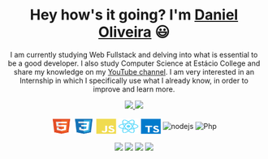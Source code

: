 <div>
  <h1 align="center">Hey how's it going? I'm <a href="https://www.linkedin.com/in/daniel-oliveira-181b37232/" target="_blank">Daniel Oliveira</a> 😃️</h1>
<p align="center">I am currently studying Web Fullstack and delving into what is essential to be a good developer. I also study Computer Science at Estácio College and share my knowledge on my <a href="https://www.youtube.com/channel/UChzdsgHrfo8BgoKaNN4VJZA">YouTube channel</a>. I am very interested in an Internship in which I specifically use what I already know, in order to improve and learn more.</p>

<div align="center">
  <a href="https://github.com/devoliveira61">
    <img height="150em" src="https://github-readme-stats.vercel.app/api?username=devoliveira61&count_private=true&include_all_commits=true&show_icons=true&theme=react&hide_border=false&show_owner=true"/>
    <img height="150em" src="https://github-readme-stats.vercel.app/api/top-langs/?username=devoliveira61&theme=react&hide_border=false&&layout=compact"/>
  </a>
</div>

<div align="center" valign="top"><br>
  <img align="center" alt="HTML" height="30" width="40" src="https://raw.githubusercontent.com/devicons/devicon/master/icons/html5/html5-original.svg">
    <img align="center" alt="CSS" height="30" width="40" src="https://raw.githubusercontent.com/devicons/devicon/master/icons/css3/css3-original.svg">
    <img align="center" alt="Js" height="30" width="40" src="https://raw.githubusercontent.com/devicons/devicon/master/icons/javascript/javascript-plain.svg">
  <img align="center" alt="React" height="30" width="40" src="https://raw.githubusercontent.com/devicons/devicon/master/icons/react/react-original.svg">
      <img align="center" alt="Js" height="30" width="40" src="https://raw.githubusercontent.com/devicons/devicon/master/icons/typescript/typescript-plain.svg">
  <img align="center" alt="nodejs" height="30" width="40" src="https://cdn.worldvectorlogo.com/logos/nodejs-icon.svg">
    <img align="center" alt="Php" height="30" width="40" src="https://www.php.net/images/logos/new-php-logo.svg">
</div><br>

<div align="center">
  <a href="https://www.youtube.com/channel/UChzdsgHrfo8BgoKaNN4VJZA" target="_blank"><img src="https://img.shields.io/badge/YouTube-FF0000?style=for-the-badge&logo=youtube&logoColor=white" target="_blank"></a>
  <a href="https://www.instagram.com/devoliveira61/" target="_blank"><img src="https://img.shields.io/badge/-Instagram-%23E4405F?style=for-the-badge&logo=instagram&logoColor=white" target="_blank"></a>
  <a href="https://www.linkedin.com/in/daniel-oliveira-181b37232/" target="_blank"><img src="https://img.shields.io/badge/-LinkedIn-%230077B5?style=for-the-badge&logo=linkedin&logoColor=white" target="_blank"></a> 
  <a href="mailto:danieldoliveiraddjob@gmail.com"><img src="https://img.shields.io/badge/-Gmail-%23333?style=for-the-badge&logo=gmail&logoColor=white" target="_blank"></a>
</div>
